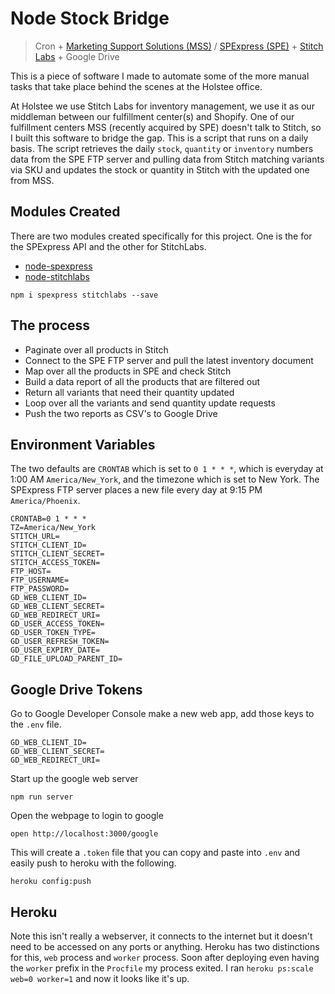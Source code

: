 # Node Stock Bridge

> Cron + [Marketing Support Solutions (MSS)](http://www.mssworks.com/order-fulfillment/) / [SPExpress (SPE)](http://www.spexpress.com/) + [Stitch Labs](http://www.stitchlabs.com/)  + Google Drive

This is a piece of software I made to automate some of the more manual tasks that take place behind the scenes at the Holstee office.

At Holstee we use Stitch Labs for inventory management, we use it as our middleman between our fulfillment center(s) and Shopify. One of our fulfillment centers MSS (recently acquired by SPE) doesn't talk to Stitch, so I built this software to bridge the gap. This is a script that runs on a daily basis. The script retrieves the daily `stock`, `quantity` or `inventory` numbers data from the SPE FTP server and pulling data from Stitch matching variants via SKU and updates the stock or quantity in Stitch with the updated one from MSS.  

## Modules Created

There are two modules created specifically for this project. One is the for the SPExpress API and the other for StitchLabs.

* [node-spexpress](https://github.com/reggi/node-spexpress)
* [node-stitchlabs](https://github.com/reggi/node-stitchlabs)

`npm i spexpress stitchlabs --save`

## The process

* Paginate over all products in Stitch
* Connect to the SPE FTP server and pull the latest inventory document
* Map over all the products in SPE and check Stitch
* Build a data report of all the products that are filtered out
* Return all variants that need their quantity updated
* Loop over all the variants and send quantity update requests
* Push the two reports as CSV's to Google Drive

## Environment Variables

The two defaults are `CRONTAB` which is set to `0 1 * * *`, which is everyday at 1:00 AM `America/New_York`, and the timezone which is set to New York. The SPExpress FTP server places a new file every day at 9:15 PM `America/Phoenix`.

```
CRONTAB=0 1 * * *
TZ=America/New_York
STITCH_URL=
STITCH_CLIENT_ID=
STITCH_CLIENT_SECRET=
STITCH_ACCESS_TOKEN=
FTP_HOST=
FTP_USERNAME=
FTP_PASSWORD=
GD_WEB_CLIENT_ID=
GD_WEB_CLIENT_SECRET=
GD_WEB_REDIRECT_URI=
GD_USER_ACCESS_TOKEN=
GD_USER_TOKEN_TYPE=
GD_USER_REFRESH_TOKEN=
GD_USER_EXPIRY_DATE=
GD_FILE_UPLOAD_PARENT_ID=
```

## Google Drive Tokens

Go to Google Developer Console make a new web app, add those keys to the `.env` file.

```
GD_WEB_CLIENT_ID=
GD_WEB_CLIENT_SECRET=
GD_WEB_REDIRECT_URI=
```

Start up the google web server

```
npm run server
```

Open the webpage to login to google

```
open http://localhost:3000/google
```

This will create a `.token` file that you can copy and paste into `.env` and easily push to heroku with the following.

```
heroku config:push
```

## Heroku

Note this isn't really a webserver, it connects to the internet but it doesn't need to be accessed on any ports or anything. Heroku has two distinctions for this, `web` process and `worker` process. Soon after deploying even having the `worker` prefix in the `Procfile` my process exited. I ran `heroku ps:scale web=0 worker=1` and now it looks like it's up.
